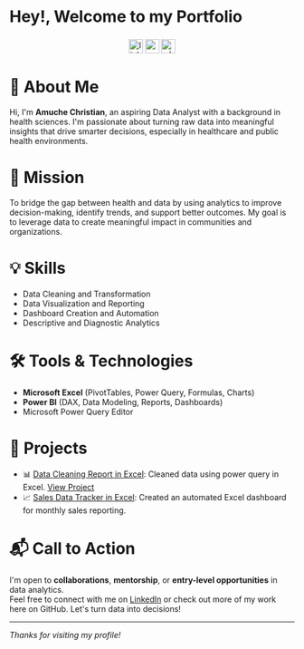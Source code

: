 <h1 align="left">Hey!, Welcome to my Portfolio</h1>

###

<div align="center">
</div>

###

<div align="center">
  <img src="https://img.shields.io/static/v1?message=LinkedIn&logo=linkedin&label=&color=0077B5&logoColor=white&labelColor=&style=for-the-badge" height="25" alt="linkedin logo"  />
  <img src="https://img.shields.io/static/v1?message=Gmail&logo=gmail&label=&color=D14836&logoColor=white&labelColor=&style=for-the-badge" height="25" alt="gmail logo"  />
  <img src="https://img.shields.io/static/v1?message=Whatsapp&logo=whatsapp&label=&color=25D366&logoColor=white&labelColor=&style=for-the-badge" height="25" alt="whatsapp logo"  />
</div>

###
# 👋 About Me
Hi, I'm **Amuche Christian**, an aspiring Data Analyst with a background in health sciences. I'm passionate about turning raw data into meaningful insights that drive smarter decisions, especially in healthcare and public health environments.

# 🎯 Mission
To bridge the gap between health and data by using analytics to improve decision-making, identify trends, and support better outcomes. My goal is to leverage data to create meaningful impact in communities and organizations.

# 💡 Skills
- Data Cleaning and Transformation
- Data Visualization and Reporting
- Dashboard Creation and Automation
- Descriptive and Diagnostic Analytics

# 🛠️ Tools & Technologies
- **Microsoft Excel** (PivotTables, Power Query, Formulas, Charts)
- **Power BI** (DAX, Data Modeling, Reports, Dashboards)
- Microsoft Power Query Editor

# 📂 Projects
- 📊 [Data Cleaning Report in Excel](#): Cleaned data using power query in Excel. [View Project](https://github.com/ChristeeAnalytics/Excel-Projects/tree/main/Data%20Cleaning)
- 📈 [Sales Data Tracker in Excel](#): Created an automated Excel dashboard for monthly sales reporting.

# 📬 Call to Action
I'm open to **collaborations**, **mentorship**, or **entry-level opportunities** in data analytics.  
Feel free to connect with me on [LinkedIn](#) or check out more of my work here on GitHub. Let's turn data into decisions!

---

_Thanks for visiting my profile!_


<!--
**ChristeeAnalytics/ChristeeAnalytics** is a ✨ _special_ ✨ repository because its `README.md` (this file) appears on your GitHub profile.

Here are some ideas to get you started:

- 🔭 I’m currently working on ...
- 🌱 I’m currently learning ...
- 👯 I’m looking to collaborate on ...
- 🤔 I’m looking for help with ...
- 💬 Ask me about ...
- 📫 How to reach me: ...
- 😄 Pronouns: ...
- ⚡ Fun fact: ...
-->
